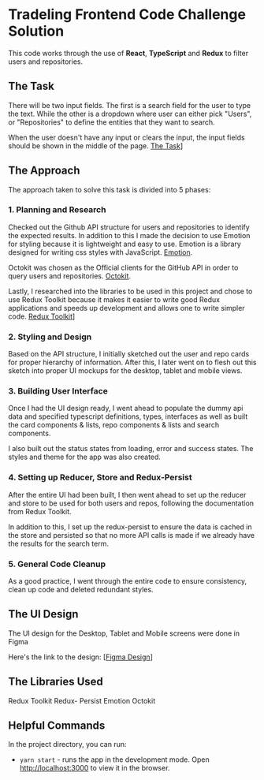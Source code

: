 # Tradeling Frontend Code Challenge Solution

This code works through the use of **React**, **TypeScript** and **Redux** to filter users and repositories.

## The Task

There will be two input fields. The first is a search field for the user to type the text. While the other is a dropdown where user can either pick "Users", or "Repositories" to define the entities that they want to search.

When the user doesn't have any input or clears the input, the input fields should be shown in the middle of the page. [The Task](https://github.com/tradeling/coding-tasks/tree/develop/frontend-typescript)]

## The Approach

The approach taken to solve this task is divided into 5 phases:

### 1. Planning and Research

Checked out the Github API structure for users and repositories to identify the expected results.
In addition to this I made the decision to use Emotion for styling because it is lightweight and easy to use. Emotion is a library designed for writing css styles with JavaScript. [Emotion](https://emotion.sh/).

Octokit was chosen as the Official clients for the GitHub API in order to query users and repositories. [Octokit](https://www.npmjs.com/package/@octokit/rest).

Lastly, I researched into the libraries to be used in this project and chose to use Redux Toolkit because it makes it easier to write good Redux applications and speeds up development and allows one to write simpler code. [Redux Toolkit](https://redux-toolkit.js.org/)]

### 2. Styling and Design

Based on the API structure, I initially sketched out the user and repo cards for proper hierarchy of information.
After this, I later went on to flesh out this sketch into proper UI mockups for the desktop, tablet and mobile views.

### 3. Building User Interface

Once I had the UI design ready, I went ahead to populate the dummy api data and specified typescript definitions, types, interfaces as well as built the card components & lists, repo components & lists and search components.

I also built out the status states from loading, error and success states.
The styles and theme for the app was also created.

### 4. Setting up Reducer, Store and Redux-Persist

After the entire UI had been built, I then went ahead to set up the reducer and store to be used for both users and repos, following the documentation from Redux Toolkit.

In addition to this, I set up the redux-persist to ensure the data is cached in the store and persisted so that no more API calls is made if we already have the results for the search term.

### 5. General Code Cleanup

As a good practice, I went through the entire code to ensure consistency, clean up code and deleted redundant styles.

## The UI Design

The UI design for the Desktop, Tablet and Mobile screens were done in Figma

Here's the link to the design:
[[Figma Design](https://www.figma.com/file/4iXpoo26sm8LGA6AuQdc8I/Tradeling-Code-Challenge?node-id=0%3A1)]

## The Libraries Used

Redux Toolkit
Redux- Persist
Emotion
Octokit

## Helpful Commands

In the project directory, you can run:

- `yarn start` - runs the app in the development mode. Open [http://localhost:3000](http://localhost:3000) to view it in the browser.
